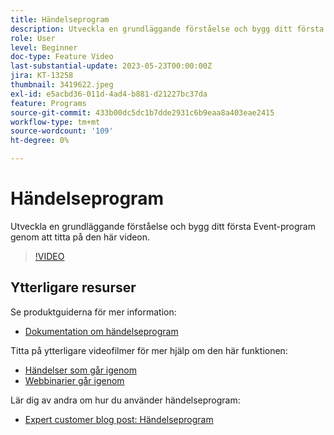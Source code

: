 ```yaml
---
title: Händelseprogram
description: Utveckla en grundläggande förståelse och bygg ditt första Event-program.
role: User
level: Beginner
doc-type: Feature Video
last-substantial-update: 2023-05-23T00:00:00Z
jira: KT-13258
thumbnail: 3419622.jpeg
exl-id: e5acbd36-011d-4ad4-b881-d21227bc37da
feature: Programs
source-git-commit: 433b00dc5dc1b7dde2931c6b9eaa8a403eae2415
workflow-type: tm+mt
source-wordcount: '109'
ht-degree: 0%

---
```


# Händelseprogram

Utveckla en grundläggande förståelse och bygg ditt första Event-program genom att titta på den här videon.

>[!VIDEO](https://video.tv.adobe.com/v/3419622/?learn=on)

## Ytterligare resurser

Se produktguiderna för mer information:

* [Dokumentation om händelseprogram](https://experienceleague.adobe.com/docs/marketo/using/product-docs/demand-generation/events/understanding-events/understanding-event-programs.html?lang=en)

Titta på ytterligare videofilmer för mer hjälp om den här funktionen:
* [Händelser som går igenom](https://experienceleague.adobe.com/docs/marketo-learn/tutorials/events/events-watch.html?lang=en)
* [Webbinarier går igenom](https://experienceleague.adobe.com/docs/marketo-learn/tutorials/events/webinar-watch.html?lang=en)

Lär dig av andra om hur du använder händelseprogram:
* [Expert customer blog post: Händelseprogram](https://nation.marketo.com/t5/product-blogs/marketo-success-series-event-programs/ba-p/299191)
